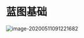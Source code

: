 # 蓝图基础

![image-20200511091221682](C:\Users\JHxuhuan2\AppData\Roaming\Typora\typora-user-images\image-20200511091221682.png)